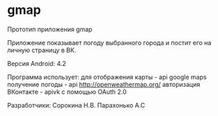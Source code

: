 # gmap

Прототип приложения gmap

Приложение показывает погоду выбранного города и постит его на личную страницу в ВК.

Версия Android: 4.2

Программа использует:
для отображения карты - api google maps 
получение погоды - api  http://openweathermap.org/ 
авторизация ВКонтакте - apivk с помощью OAuth 2.0

Разработчики:
Сорокина Н.В.
Парахонько А.С
